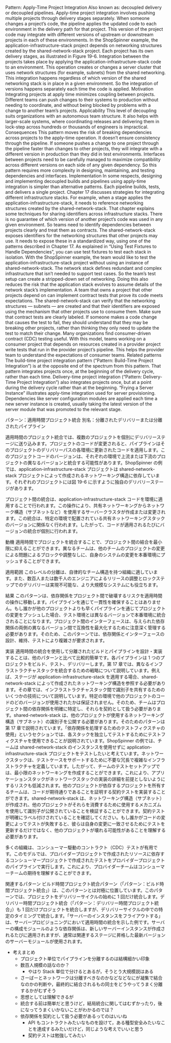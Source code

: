Pattern: Apply-Time Project Integration Also known as: decoupled delivery or decoupled pipelines.
Apply-time project integration involves pushing multiple projects through delivery stages separately. When someone changes a project’s code, the pipeline applies the updated code to each environment in the delivery path for that project. This version of the project code may integrate with different versions of upstream or downstream projects in each of these environments. In the ShopSpinner example, the application-infrastructure-stack project depends on networking structures created by the shared-network-stack project. Each project has its own delivery stages, as illustrated in Figure 19-6.
Integration between the projects takes place by applying the application-infrastructure-stack code to an environment. This operation creates or changes a server cluster that uses network structures (for example, subnets) from the shared networking. This integration happens regardless of which version of the shared networking stack is in place in a given environment. So the integration of versions happens separately each time the code is applied. Motivation Integrating projects at apply time minimizes coupling between projects. Different teams can push changes to their systems to production without needing to coordinate, and without being blocked by problems with a change to another team’s projects. Applicability This level of decoupling suits organizations with an autonomous team structure. It also helps with larger-scale systems, where coordinating releases and delivering them in lock-step across hundreds or thousands of engineers is impractical. Consequences This pattern moves the risk of breaking dependencies across projects to the apply-time operation. It doesn’t ensure consistency through the pipeline. If someone pushes a change to one project through the pipeline faster than changes to other projects, they will integrate with a different version in production than they did in test environments. Interfaces between projects need to be carefully managed to maximize compatibility across different versions on each side of any given dependency. So this pattern requires more complexity in designing, maintaining, and testing dependencies and interfaces.
Implementation In some respects, designing and implementing decoupled builds and pipelines using apply-time integration is simpler than alternative patterns. Each pipeline builds, tests, and delivers a single project. Chapter 17 discusses strategies for integrating different infrastructure stacks. For example, when a stage applies the application-infrastructure-stack, it needs to reference networking structures created by the shared-network-stack. That chapter explains some techniques for sharing identifiers across infrastructure stacks. There is no guarantee of which version of another project’s code was used in any given environment. So teams need to identify dependencies between projects clearly and treat them as contracts. The shared-network-stack exposes identifiers for the networking structures that other projects may use. It needs to expose these in a standardized way, using one of the patterns described in Chapter 17. As explained in “Using Test Fixtures to Handle Dependencies”, you can use test fixtures to test each stack in isolation. With the ShopSpinner example, the team would like to test the application-infrastructure-stack project without using an instance of shared-network-stack. The network stack defines redundant and complex infrastructure that isn’t needed to support test cases. So the team’s test setup can create a stripped-down set of networking. Doing this also reduces the risk that the application stack evolves to assume details of the network stack’s implementation. A team that owns a project that other projects depend on can implement contract tests that prove its code meets expectations. The shared-network-stack can verify that the networking structures — subnets — are created and that their identifiers are exposed using the mechanism that other projects use to consume them. Make sure that contract tests are clearly labeled. If someone makes a code change that causes the test to fail, they should understand that they may be breaking other projects, rather than thinking they only need to update the test to match their change.
Many organizations find consumer-driven contract (CDC) testing useful. With this model, teams working on a consumer project that depends on resources created in a provider project write tests that run in the provider project’s pipeline. This helps the provider team to understand the expectations of consumer teams. Related patterns The build-time project integration pattern (“Pattern: Build-Time Project Integration”) is at the opposite end of the spectrum from this pattern. That pattern integrates projects once, at the beginning of the delivery cycle, rather than each time. Delivery-time project integration (“Pattern: Delivery-Time Project Integration”) also integrates projects once, but at a point during the delivery cycle rather than at the beginning. “Frying a Server Instance” illustrates apply-time integration used for server provisioning. Dependencies like server configuration modules are applied each time a new server instance is created, usually taking the latest version of the server module that was promoted to the relevant stage.

パターン：適用時間プロジェクト統合
別名：分離されたデリバリーまたは分離されたパイプライン

適用時間のプロジェクト統合では、複数のプロジェクトを個別にデリバリーステージに送り込みます。プロジェクトのコードが変更されると、パイプラインはそのプロジェクトのデリバリーパスの各環境に更新されたコードを適用します。このプロジェクトコードのバージョンは、それぞれの環境で上流または下流のプロジェクトの異なるバージョンと統合する可能性があります。ShopSpinner の例では、application-infrastructure-stack プロジェクトは shared-network-stack プロジェクトによって作成されるネットワーキング構造に依存しています。それぞれのプロジェクトには図 19-6 に示すように独自のデリバリーステージがあります。

プロジェクト間の統合は、application-infrastructure-stack コードを環境に適用することで行われます。この操作により、共有ネットワーキングからネットワーク構造（サブネットなど）を使用するサーバークラスタが作成または変更されます。この統合は、特定の環境で配置されている共有ネットワーキングスタックのバージョンに関係なく行われます。したがって、コードが適用されるたびにバージョンの統合が個別に行われます。

動機
適用時間でプロジェクトを統合することで、プロジェクト間の結合を最小限に抑えることができます。異なるチームは、他のチームのプロジェクトの変更による問題によるブロックや調整なしに、自身のシステムの変更を本番環境にプッシュすることができます。

適用範囲
このレベルの分離は、自律的なチーム構造を持つ組織に適しています。また、数百人または数千人のエンジニアによるリリースの調整とロックステップでのデリバリーは実現不可能な、より大規模なシステムにも役立ちます。

結果
このパターンは、依存関係をプロジェクト間で破壊するリスクを適用時間の操作に移動します。パイプラインを通じて一貫性を確保することはありません。もし誰かが他のプロジェクトよりも早くパイプラインを通じてプロジェクトの変更をプッシュした場合、テスト環境とは異なるバージョンで本番環境に統合されることになります。プロジェクト間のインターフェースは、与えられた依存関係の両側の異なるバージョン間で互換性を最大化するために注意深く管理する必要があります。そのため、このパターンでは、依存関係とインターフェースの設計、維持、テストにより複雑さが要求されます。

実装
適用時間の統合を使用して分離されたビルドとパイプラインを設計・実装することは、他のパターンと比べて比較的簡単です。各パイプラインは 1 つのプロジェクトをビルド、テスト、デリバリーします。第 17 章では、異なるインフラストラクチャスタックを統合するための戦略について説明しています。例えば、ステージが application-infrastructure-stack を適用する場合、shared-network-stack によって作成されたネットワーキング構造を参照する必要があります。その章では、インフラストラクチャスタック間で識別子を共有するためのいくつかの技術について説明しています。特定の環境で他のプロジェクトのコードのどのバージョンが使用されたかは保証されません。そのため、チームはプロジェクト間の依存関係を明確に特定し、それらを契約として扱う必要があります。shared-network-stack は、他のプロジェクトが使用するネットワーキング構造（サブネット）の識別子を公開する必要があります。そのためのパターンは第 17 章で説明されています。「依存関係を処理するためのテストフィクスチャの使用」というセクションでは、各スタックを独立してテストするためにテストフィクスチャを使用できることが説明されています。ShopSpinner の例では、チームは shared-network-stack のインスタンスを使用せずに application-infrastructure-stack プロジェクトをテストしたいと考えています。ネットワークスタックは、テストケースをサポートするために不要な冗長で複雑なインフラストラクチャを定義しています。したがって、チームのテストセットアップでは、最小限のネットワーキングを作成することができます。これにより、アプリケーションスタックがネットワークスタックの実装の詳細を前提としないようにするリスクも低減されます。他のプロジェクトが依存するプロジェクトを所有するチームは、コードが期待通りであることを証明する契約テストを実装することができます。shared-network-stack は、ネットワーキング構造（サブネット）が作成され、他のプロジェクトがそれらを消費するために使用するメカニズムを使用して識別子が公開されていることを検証することができます。契約テストが明確にラベル付けされていることを確認してください。もし誰かがコードの変更によってテストが失敗すると、彼らは自身の変更に一致させるためにテストを更新するだけではなく、他のプロジェクトが壊れる可能性があることを理解する必要があります。

多くの組織は、コンシューマー駆動のコントラクト（CDC）テストが有用です。このモデルでは、プロバイダープロジェクトで作成されたリソースに依存するコンシューマープロジェクトで作成されたテストをプロバイダープロジェクトのパイプラインで実行します。これにより、プロバイダーチームはコンシューマーチームの期待を理解することができます。

関連するパターン
ビルド時間プロジェクト統合パターン（「パターン：ビルド時間プロジェクト統合」）は、このパターンとは対極に位置しています。このパターンでは、プロジェクトをデリバリーサイクルの始めに 1 回だけ統合します。デリバリー時間プロジェクト統合（「パターン：デリバリー時間プロジェクト統合」）も 1 回だけプロジェクトを統合しますが、デリバリーサイクルの中での特定のタイミングで統合します。「サーバーのインスタンスをフライアウトする」は、サーバープロビジョニングにおいて適用時間の統合を示した例です。サーバーの構成モジュールのような依存関係は、新しいサーバーインスタンスが作成されるたびに適用されますが、通常は関連するステージに昇格した最新バージョンのサーバーモジュールが使用されます。

- 考えまとめ
  - プロジェクト単位でパイプラインを分離するのは結構細かい印象
  - 数百人規模の話なのか？
    - やはり Stack 単位で分けるとあるが，そうとう大規模説はある
  - さーばーとネットワークは分離すべきなのかなどなどなにが凝集で結合なのかの判断や，最終的に結合されるもの同士をどうやってうまく分離するかがむずそう
  - 思想としては理解できるが
  - 統合する前は簡単だと思うけど，結局統合に関してはむずかったり，後になってうまくいかないことがわかるのでは？
  - 依存関係を契約として扱う必要があるってのはいいね
    - API もコントラクトみたいなものを設けて，ある種型安全みたいなことを達成するみたいだけど，同じような考えでいいと思う
    - 契約テストは勉強してみたい
